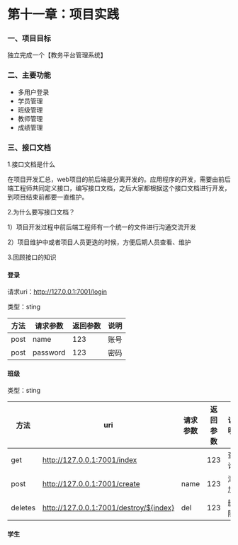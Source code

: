 # 第十一章：项目实践

### 一、项目目标

独立完成一个【教务平台管理系统】

### 二、主要功能

* 多用户登录
* 学员管理
* 班级管理
* 教师管理
* 成绩管理

### 三、接口文档

1.接口文档是什么

在项目开发汇总，web项目的前后端是分离开发的。应用程序的开发，需要由前后端工程师共同定义接口，编写接口文档，之后大家都根据这个接口文档进行开发，到项目结束前都要一直维护。

2.为什么要写接口文档？

1）项目开发过程中前后端工程师有一个统一的文件进行沟通交流开发

2）项目维护中或者项目人员更迭的时候，方便后期人员查看、维护

3.回顾接口的知识
#### 登录

请求uri：http://127.0.0.1:7001/login

类型：sting

|方法|请求参数|返回参数|说明
|---|------------|----|----|
|post|name|123|账号|
|post|password|123|密码|

#### 班级

类型：sting

|方法|uri|请求参数|返回参数|说明
|---|------------|----|----|---|
|get|http://127.0.0.1:7001/index||123|查询|
|post|http://127.0.0.1:7001/create|name|123|添加|
|deletes|http://127.0.0.1:7001/destroy/${index}|del|123|删除|

#### 学生
